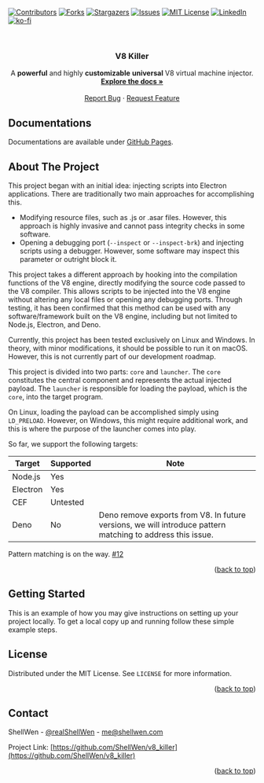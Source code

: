 <!-- Improved compatibility of back to top link: See: https://github.com/othneildrew/Best-README-Template/pull/73 -->
<a name="readme-top"></a>
<!--
*** Thanks for checking out the Best-README-Template. If you have a suggestion
*** that would make this better, please fork the repo and create a pull request
*** or simply open an issue with the tag "enhancement".
*** Don't forget to give the project a star!
*** Thanks again! Now go create something AMAZING! :D
-->



<!-- PROJECT SHIELDS -->
<!--
*** I'm using markdown "reference style" links for readability.
*** Reference links are enclosed in brackets [ ] instead of parentheses ( ).
*** See the bottom of this document for the declaration of the reference variables
*** for contributors-url, forks-url, etc. This is an optional, concise syntax you may use.
*** https://www.markdownguide.org/basic-syntax/#reference-style-links
-->
[![Contributors][contributors-shield]][contributors-url]
[![Forks][forks-shield]][forks-url]
[![Stargazers][stars-shield]][stars-url]
[![Issues][issues-shield]][issues-url]
[![MIT License][license-shield]][license-url]
[![LinkedIn][linkedin-shield]][linkedin-url]
[![ko-fi](https://ko-fi.com/img/githubbutton_sm.svg)](https://ko-fi.com/O5O4RNVHA)



<!-- PROJECT LOGO -->
<br />
<div align="center">
  <h3 align="center">V8 Killer</h3>

  <p align="center">
    A <strong>powerful</strong> and highly <strong>customizable</strong> <strong>universal</strong> V8 virtual machine injector.
    <br />
    <a href="https://shellwen.github.io/v8_killer/"><strong>Explore the docs »</strong></a>
    <br />
    <br />
    <a href="https://github.com/ShellWen/v8_killer/issues">Report Bug</a>
    ·
    <a href="https://github.com/ShellWen/v8_killer/issues">Request Feature</a>
  </p>
</div>

<!-- DOCUMENTATIONS -->
## Documentations

Documentations are available under [GitHub Pages](https://shellwen.github.io/v8_killer/).


<!-- ABOUT THE PROJECT -->
## About The Project

This project began with an initial idea: injecting scripts into Electron applications. There are traditionally two main approaches for accomplishing this. 
- Modifying resource files, such as .js or .asar files. However, this approach is highly invasive and cannot pass integrity checks in some software. 
- Opening a debugging port (`--inspect` or `--inspect-brk`) and injecting scripts using a debugger. However, some software may inspect this parameter or outright block it.

This project takes a different approach by hooking into the compilation functions of the V8 engine, directly modifying the source code passed to the V8 compiler. This allows scripts to be injected into the V8 engine without altering any local files or opening any debugging ports. Through testing, it has been confirmed that this method can be used with any software/framework built on the V8 engine, including but not limited to Node.js, Electron, and Deno.

Currently, this project has been tested exclusively on Linux and Windows. In theory, with minor modifications, it should be possible to run it on macOS. However, this is not currently part of our development roadmap.

This project is divided into two parts: `core` and `launcher`. The `core` constitutes the central component and represents the actual injected payload. The `launcher` is responsible for loading the payload, which is the `core`, into the target program.

On Linux, loading the payload can be accomplished simply using `LD_PRELOAD`. However, on Windows, this might require additional work, and this is where the purpose of the launcher comes into play.

So far, we support the following targets:

| Target   | Supported | Note                                                                                                       |
|----------|-----------|------------------------------------------------------------------------------------------------------------|
| Node.js  | Yes       |                                                                                                            |
| Electron | Yes       |                                                                                                            |
| CEF      | Untested  |                                                                                                            |
| Deno     | No        | Deno remove exports from V8. In future versions, we will introduce pattern matching to address this issue. |

Pattern matching is on the way. [#12](https://github.com/ShellWen/v8_killer/issues/12)

<p align="right">(<a href="#readme-top">back to top</a>)</p>

<!-- GETTING STARTED -->
## Getting Started

This is an example of how you may give instructions on setting up your project locally. To get a local copy up and running follow these simple example steps.

<!-- LICENSE -->
## License

Distributed under the MIT License. See `LICENSE` for more information.

<p align="right">(<a href="#readme-top">back to top</a>)</p>



<!-- CONTACT -->
## Contact

ShellWen - [@realShellWen](https://twitter.com/realShellWen) - me@shellwen.com

Project Link: [https://github.com/ShellWen/v8_killer](https://github.com/ShellWen/v8_killer)

<p align="right">(<a href="#readme-top">back to top</a>)</p>

<!-- MARKDOWN LINKS & IMAGES -->
<!-- https://www.markdownguide.org/basic-syntax/#reference-style-links -->
[contributors-shield]: https://img.shields.io/github/contributors/ShellWen/v8_killer.svg?style=for-the-badge
[contributors-url]: https://github.com/ShellWen/v8_killer/graphs/contributors
[forks-shield]: https://img.shields.io/github/forks/ShellWen/v8_killer.svg?style=for-the-badge
[forks-url]: https://github.com/ShellWen/v8_killer/network/members
[stars-shield]: https://img.shields.io/github/stars/ShellWen/v8_killer.svg?style=for-the-badge
[stars-url]: https://github.com/ShellWen/v8_killer/stargazers
[issues-shield]: https://img.shields.io/github/issues/ShellWen/v8_killer.svg?style=for-the-badge
[issues-url]: https://github.com/ShellWen/v8_killer/issues
[license-shield]: https://img.shields.io/github/license/ShellWen/v8_killer.svg?style=for-the-badge
[license-url]: https://github.com/ShellWen/v8_killer/blob/master/LICENSE
[linkedin-shield]: https://img.shields.io/badge/-LinkedIn-black.svg?style=for-the-badge&logo=linkedin&colorB=555
[linkedin-url]: https://linkedin.com/in/ShellWen

[rust-badge]: https://img.shields.io/badge/Rust-000000?style=for-the-badge&logo=rust&logoColor=white
[rust-url]: https://www.rust-lang.org/
[v8-badge]: https://img.shields.io/badge/V8-4B8BF5?style=for-the-badge&logo=v8&logoColor=white
[v8-url]: https://v8.dev/
